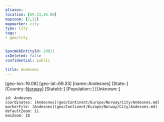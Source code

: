 ```yaml
---
aliases: 
location: [69.33,16.08]
mapzoom: [7,12] 
mapmarker: city 
type: City
tags:
- geo/City


SpocWebEntityId: 28821
isDeleted: false
confidential: public

title: Andesnes
---
```

[geo-lon::16.08]
[geo-lat::69.33]
[name::Andesnes]
[State::]
[Country::[Norway](geo/Continent/Europe/Norway.md)]
[StateId::]
[Population::]
[Unknown::]


```leaflet
id: Andesnes
coordinates: [Andesnes](geo/Continent/Europe/Norway/City/Andesnes.md)
markerFile: [Andesnes](geo/Continent/Europe/Norway/City/Andesnes.md)
defaultZoom: 11 
maxZoom: 18
```


